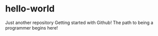 # hello-world
Just another repository
Getting started with Github! The path to being a programmer begins here!

